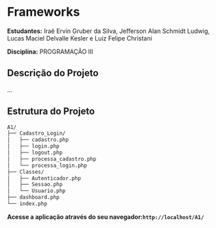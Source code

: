 # Frameworks

**Estudantes:** Iraê Ervin Gruber da Silva, Jefferson Alan Schmidt Ludwig, Lucas Maciel Delvalle Kesler e Luiz Felipe Christani

**Disciplina:** PROGRAMAÇÃO III

## Descrição do Projeto

...

## Estrutura do Projeto
```bash
A1/
├── Cadastro_Login/
│   ├── cadastro.php         
│   ├── login.php            
│   ├── logout.php           
│   ├── processa_cadastro.php 
│   └── processa_login.php    
├── Classes/
│   ├── Autenticador.php    
│   ├── Sessao.php          
│   └── Usuario.php         
├── dashboard.php          
└── index.php              
```

**Acesse a aplicação através do seu navegador:`http://localhost/A1/`**
